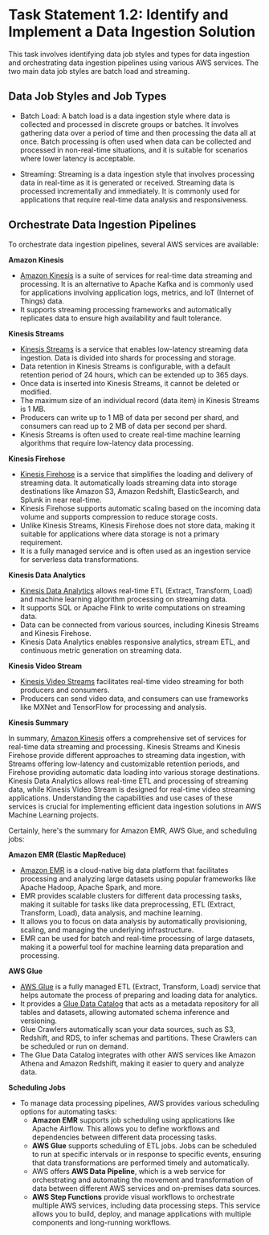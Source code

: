 # **Task Statement 1.2: Identify and Implement a Data Ingestion Solution**

This task involves identifying data job styles and types for data ingestion and orchestrating data ingestion pipelines using various AWS services. The two main data job styles are batch load and streaming.

## **Data Job Styles and Job Types**

- Batch Load: A batch load is a data ingestion style where data is collected and processed in discrete groups or batches. It involves gathering data over a period of time and then processing the data all at once. Batch processing is often used when data can be collected and processed in non-real-time situations, and it is suitable for scenarios where lower latency is acceptable.

- Streaming: Streaming is a data ingestion style that involves processing data in real-time as it is generated or received. Streaming data is processed incrementally and immediately. It is commonly used for applications that require real-time data analysis and responsiveness.

## **Orchestrate Data Ingestion Pipelines**

To orchestrate data ingestion pipelines, several AWS services are available:

**Amazon Kinesis**

- [Amazon Kinesis](https://aws.amazon.com/kinesis/) is a suite of services for real-time data streaming and processing. It is an alternative to Apache Kafka and is commonly used for applications involving application logs, metrics, and IoT (Internet of Things) data.
- It supports streaming processing frameworks and automatically replicates data to ensure high availability and fault tolerance.

**Kinesis Streams**

- [Kinesis Streams](https://aws.amazon.com/kinesis/streams/) is a service that enables low-latency streaming data ingestion. Data is divided into shards for processing and storage.
- Data retention in Kinesis Streams is configurable, with a default retention period of 24 hours, which can be extended up to 365 days.
- Once data is inserted into Kinesis Streams, it cannot be deleted or modified.
- The maximum size of an individual record (data item) in Kinesis Streams is 1 MB.
- Producers can write up to 1 MB of data per second per shard, and consumers can read up to 2 MB of data per second per shard.
- Kinesis Streams is often used to create real-time machine learning algorithms that require low-latency data processing.

**Kinesis Firehose**

- [Kinesis Firehose](https://aws.amazon.com/kinesis/firehose/) is a service that simplifies the loading and delivery of streaming data. It automatically loads streaming data into storage destinations like Amazon S3, Amazon Redshift, ElasticSearch, and Splunk in near real-time.
- Kinesis Firehose supports automatic scaling based on the incoming data volume and supports compression to reduce storage costs.
- Unlike Kinesis Streams, Kinesis Firehose does not store data, making it suitable for applications where data storage is not a primary requirement.
- It is a fully managed service and is often used as an ingestion service for serverless data transformations.

**Kinesis Data Analytics**

- [Kinesis Data Analytics](https://aws.amazon.com/kinesis/data-analytics/) allows real-time ETL (Extract, Transform, Load) and machine learning algorithm processing on streaming data.
- It supports SQL or Apache Flink to write computations on streaming data.
- Data can be connected from various sources, including Kinesis Streams and Kinesis Firehose.
- Kinesis Data Analytics enables responsive analytics, stream ETL, and continuous metric generation on streaming data.

**Kinesis Video Stream**

- [Kinesis Video Streams](https://aws.amazon.com/kinesis/video-streams/) facilitates real-time video streaming for both producers and consumers.
- Producers can send video data, and consumers can use frameworks like MXNet and TensorFlow for processing and analysis.

**Kinesis Summary**

In summary, [Amazon Kinesis](https://aws.amazon.com/kinesis/) offers a comprehensive set of services for real-time data streaming and processing. Kinesis Streams and Kinesis Firehose provide different approaches to streaming data ingestion, with Streams offering low-latency and customizable retention periods, and Firehose providing automatic data loading into various storage destinations. Kinesis Data Analytics allows real-time ETL and processing of streaming data, while Kinesis Video Stream is designed for real-time video streaming applications. Understanding the capabilities and use cases of these services is crucial for implementing efficient data ingestion solutions in AWS Machine Learning projects.

Certainly, here's the summary for Amazon EMR, AWS Glue, and scheduling jobs:

**Amazon EMR (Elastic MapReduce)**

- [Amazon EMR](https://aws.amazon.com/emr/) is a cloud-native big data platform that facilitates processing and analyzing large datasets using popular frameworks like Apache Hadoop, Apache Spark, and more.
- EMR provides scalable clusters for different data processing tasks, making it suitable for tasks like data preprocessing, ETL (Extract, Transform, Load), data analysis, and machine learning.
- It allows you to focus on data analysis by automatically provisioning, scaling, and managing the underlying infrastructure.
- EMR can be used for batch and real-time processing of large datasets, making it a powerful tool for machine learning data preparation and processing.

**AWS Glue**

- [AWS Glue](https://aws.amazon.com/glue/) is a fully managed ETL (Extract, Transform, Load) service that helps automate the process of preparing and loading data for analytics.
- It provides a [Glue Data Catalog](https://aws.amazon.com/glue/features/data-catalog/) that acts as a metadata repository for all tables and datasets, allowing automated schema inference and versioning.
- Glue Crawlers automatically scan your data sources, such as S3, Redshift, and RDS, to infer schemas and partitions. These Crawlers can be scheduled or run on demand.
- The Glue Data Catalog integrates with other AWS services like Amazon Athena and Amazon Redshift, making it easier to query and analyze data.

**Scheduling Jobs**

- To manage data processing pipelines, AWS provides various scheduling options for automating tasks:
  - **Amazon EMR** supports job scheduling using applications like Apache Airflow. This allows you to define workflows and dependencies between different data processing tasks.
  - **AWS Glue** supports scheduling of ETL jobs. Jobs can be scheduled to run at specific intervals or in response to specific events, ensuring that data transformations are performed timely and automatically.
  - AWS offers **AWS Data Pipeline**, which is a web service for orchestrating and automating the movement and transformation of data between different AWS services and on-premises data sources.
  - **AWS Step Functions** provide visual workflows to orchestrate multiple AWS services, including data processing steps. This service allows you to build, deploy, and manage applications with multiple components and long-running workflows.







